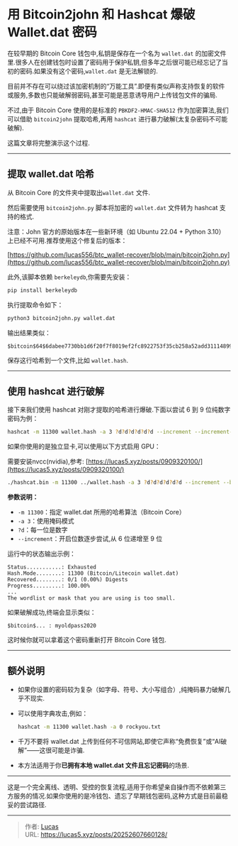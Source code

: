 # 用 Bitcoin2john 和 Hashcat 爆破 Wallet.dat 密码


在较早期的 Bitcoin Core 钱包中,私钥是保存在一个名为 `wallet.dat` 的加密文件里.很多人在创建钱包时设置了密码用于保护私钥,但多年之后很可能已经忘记了当初的密码.如果没有这个密码,`wallet.dat` 是无法解锁的.

目前并不存在可以绕过该加密机制的“万能工具”.即便有类似声称支持恢复的软件或服务,多数也只能破解弱密码,甚至可能是恶意诱导用户上传钱包文件的骗局.

不过,由于 Bitcoin Core 使用的是标准的 `PBKDF2-HMAC-SHA512` 作为加密算法,我们可以借助 `bitcoin2john` 提取哈希,再用 `hashcat` 进行暴力破解(太复杂密码不可能破解).

这篇文章将完整演示这个过程.

---

## 提取 wallet.dat 哈希

从 Bitcoin Core 的文件夹中提取出`wallet.dat` 文件.

然后需要使用 `bitcoin2john.py` 脚本将加密的 `wallet.dat` 文件转为 hashcat 支持的格式.

注意：John 官方的原始版本在一些新环境（如 Ubuntu 22.04 + Python 3.10）上已经不可用.推荐使用这个修复后的版本：

[https://github.com/lucas556/btc_wallet-recover/blob/main/bitcoin2john.py](https://github.com/lucas556/btc_wallet-recover/blob/main/bitcoin2john.py)

此外,该脚本依赖 `berkeleydb`,你需要先安装：

```bash
pip install berkeleydb
```

执行提取命令如下：

```bash
python3 bitcoin2john.py wallet.dat
```

输出结果类似：

```
$bitcoin$64$6dabee7730bb1d6f20f7f8019ef2fc8922753f35cb258a52add31114899e19fd$16$70813ad5382f7a5a$166925$2$00$2$00
```

保存这行哈希到一个文件,比如 `wallet.hash`.

---

## 使用 hashcat 进行破解

接下来我们使用 hashcat 对刚才提取的哈希进行爆破.下面以尝试 6 到 9 位纯数字密码为例：

```bash
hashcat -m 11300 wallet.hash -a 3 ?d?d?d?d?d?d --increment --increment-min=6 --increment-max=9
```

如果你使用的是独立显卡,可以使用以下方式启用 GPU：

需要安装nvcc(nvidia),参考: [https://lucas5.xyz/posts/0909320100/](https://lucas5.xyz/posts/0909320100/)

```bash
./hashcat.bin -m 11300 ../wallet.hash -a 3 ?d?d?d?d?d?d --increment --backend-ignore-opencl --force
```

**参数说明：**

- `-m 11300`：指定 wallet.dat 所用的哈希算法（Bitcoin Core）
- `-a 3`：使用掩码模式
- `?d`：每一位是数字
- `--increment`：开启位数逐步尝试,从 6 位递增至 9 位

运行中的状态输出示例：

```
Status...........: Exhausted
Hash.Mode........: 11300 (Bitcoin/Litecoin wallet.dat)
Recovered........: 0/1 (0.00%) Digests
Progress.........: 100.00%
...
The wordlist or mask that you are using is too small.
```

如果破解成功,终端会显示类似：

```
$bitcoin$... : myoldpass2020
```

这时候你就可以拿着这个密码重新打开 Bitcoin Core 钱包.

---

## 额外说明

- 如果你设置的密码较为复杂（如字母、符号、大小写组合）,纯掩码暴力破解几乎不现实.
- 可以使用字典攻击,例如：

  ```bash
  hashcat -m 11300 wallet.hash -a 0 rockyou.txt
  ```

- 千万不要将 wallet.dat 上传到任何不可信网站,即使它声称“免费恢复”或“AI破解”——这很可能是诈骗.
- 本方法适用于你**已拥有本地 wallet.dat 文件且忘记密码**的场景.

---

这是一个完全离线、透明、受控的恢复流程,适用于你希望亲自操作而不依赖第三方服务的情况.如果你使用的是冷钱包、遗忘了早期钱包密码,这种方式是目前最稳妥的尝试路径.


---

> 作者: [Lucas](https://lucas5.xyz)  
> URL: https://lucas5.xyz/posts/20252607660128/  

